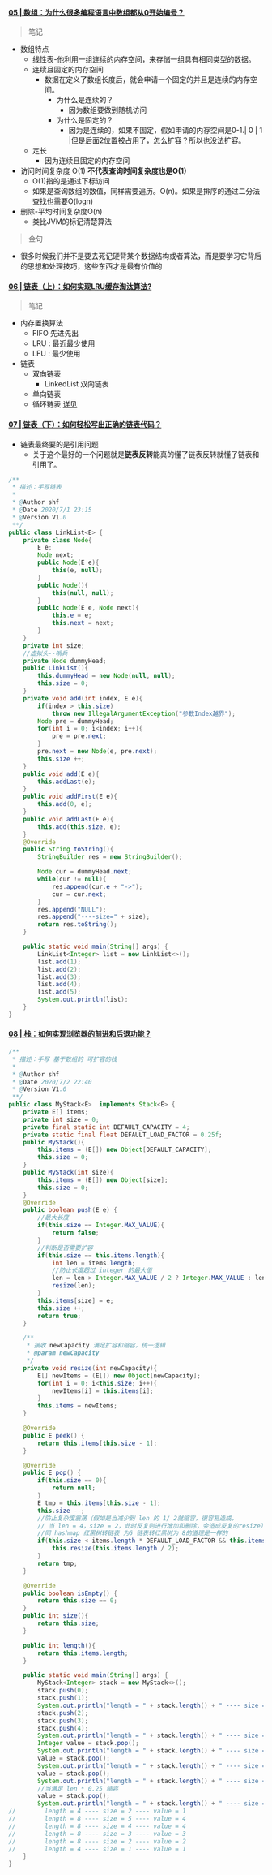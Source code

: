 #### [05 | 数组：为什么很多编程语言中数组都从0开始编号？](https://time.geekbang.org/column/article/40961)

> 笔记

* 数组特点
    * 线性表-他利用一组连续的内存空间，来存储一组具有相同类型的数据。
    * 连续且固定的内存空间
        * 数据在定义了数组长度后，就会申请一个固定的并且是连续的内存空间。
            * 为什么是连续的？
                * 因为数组要做到随机访问
            * 为什么是固定的？
                * 因为是连续的，如果不固定，假如申请的内存空间是0-1.| 0 | 1 |但是后面2位置被占用了，怎么扩容？所以也没法扩容。
    * 定长
        * 因为连续且固定的内存空间
* 访问时间复杂度 O(1) **不代表查询时间复杂度也是O(1)**
    * O(1)指的是通过下标访问
    * 如果是查询数组的数值，同样需要遍历。O(n)。如果是排序的通过二分法查找也需要O(logn)
* 删除-平均时间复杂度O(n)
    * 类比JVM的标记清楚算法
> 金句
* 很多时候我们并不是要去死记硬背某个数据结构或者算法，而是要学习它背后的思想和处理技巧，这些东西才是最有价值的

#### [06 | 链表（上）：如何实现LRU缓存淘汰算法?](https://time.geekbang.org/column/article/41013)

> 笔记

* 内存置换算法
    * FIFO 先进先出
    * LRU : 最近最少使用
    * LFU : 最少使用
* 链表
    * 双向链表
        * LinkedList 双向链表
    * 单向链表
    * 循环链表
[详见](https://www.cnblogs.com/hello-shf/p/11304615.html)
    
    
#### [07 | 链表（下）：如何轻松写出正确的链表代码？](https://time.geekbang.org/column/article/41013)

* 链表最终要的是引用问题
    * 关于这个最好的一个问题就是**链表反转**能真的懂了链表反转就懂了链表和引用了。
```java
/**
 * 描述：手写链表
 *
 * @Author shf
 * @Date 2020/7/1 23:15
 * @Version V1.0
 **/
public class LinkList<E> {
    private class Node{
        E e;
        Node next;
        public Node(E e){
            this(e, null);
        }
        public Node(){
            this(null, null);
        }
        public Node(E e, Node next){
            this.e = e;
            this.next = next;
        }
    }
    private int size;
    //虚拟头--哨兵
    private Node dummyHead;
    public LinkList(){
        this.dummyHead = new Node(null, null);
        this.size = 0;
    }
    private void add(int index, E e){
        if(index > this.size)
            throw new IllegalArgumentException("参数Index越界");
        Node pre = dummyHead;
        for(int i = 0; i<index; i++){
            pre = pre.next;
        }
        pre.next = new Node(e, pre.next);
        this.size ++;
    }
    public void add(E e){
        this.addLast(e);
    }
    public void addFirst(E e){
        this.add(0, e);
    }
    public void addLast(E e){
        this.add(this.size, e);
    }
    @Override
    public String toString(){
        StringBuilder res = new StringBuilder();

        Node cur = dummyHead.next;
        while(cur != null){
            res.append(cur.e + "->");
            cur = cur.next;
        }
        res.append("NULL");
        res.append("----size=" + size);
        return res.toString();
    }

    public static void main(String[] args) {
        LinkList<Integer> list = new LinkList<>();
        list.add(1);
        list.add(2);
        list.add(3);
        list.add(4);
        list.add(5);
        System.out.println(list);
    }
}
```


#### [08 | 栈：如何实现浏览器的前进和后退功能？](https://time.geekbang.org/column/article/41222)
```java
/**
 * 描述：手写 基于数组的 可扩容的栈
 *
 * @Author shf
 * @Date 2020/7/2 22:40
 * @Version V1.0
 **/
public class MyStack<E>  implements Stack<E> {
    private E[] items;
    private int size = 0;
    private final static int DEFAULT_CAPACITY = 4;
    private static final float DEFAULT_LOAD_FACTOR = 0.25f;
    public MyStack(){
        this.items = (E[]) new Object[DEFAULT_CAPACITY];
        this.size = 0;
    }
    public MyStack(int size){
        this.items = (E[]) new Object[size];
        this.size = 0;
    }
    @Override
    public boolean push(E e) {
        //最大长度
        if(this.size == Integer.MAX_VALUE){
            return false;
        }
        //判断是否需要扩容
        if(this.size == this.items.length){
            int len = items.length;
            //防止长度超过 integer 的最大值
            len = len > Integer.MAX_VALUE / 2 ? Integer.MAX_VALUE : len * 2;
            resize(len);
        }
        this.items[size] = e;
        this.size ++;
        return true;
    }

    /**
     * 接收 newCapacity 满足扩容和缩容，统一逻辑
     * @param newCapacity
     */
    private void resize(int newCapacity){
        E[] newItems = (E[]) new Object[newCapacity];
        for(int i = 0; i<this.size; i++){
            newItems[i] = this.items[i];
        }
        this.items = newItems;
    }

    @Override
    public E peek() {
        return this.items[this.size - 1];
    }

    @Override
    public E pop() {
        if(this.size == 0){
            return null;
        }
        E tmp = this.items[this.size - 1];
        this.size --;
        //防止复杂度震荡（假如是当减少到 len 的 1/ 2就缩容，很容易造成，
        // 当 len = 4，size = 2，此时反复则进行增加和删除，会造成反复的resize）
        //同 hashmap 红黑树转链表 为6 链表转红黑树为 8的道理是一样的
        if(this.size < items.length * DEFAULT_LOAD_FACTOR && this.items.length / 2 != 0){
            this.resize(this.items.length / 2);
        }
        return tmp;
    }

    @Override
    public boolean isEmpty() {
        return this.size == 0;
    }
    public int size(){
        return this.size;
    }

    public int length(){
        return this.items.length;
    }

    public static void main(String[] args) {
        MyStack<Integer> stack = new MyStack<>();
        stack.push(0);
        stack.push(1);
        System.out.println("length = " + stack.length() + " ---- size = " + stack.size() + " ---- value = " + stack.peek());
        stack.push(2);
        stack.push(3);
        stack.push(4);
        System.out.println("length = " + stack.length() + " ---- size = " + stack.size() + " ---- value = " + stack.peek());
        Integer value = stack.pop();
        System.out.println("length = " + stack.length() + " ---- size = " + stack.size() + " ---- value = " + value);
        value = stack.pop();
        System.out.println("length = " + stack.length() + " ---- size = " + stack.size() + " ---- value = " + value);
        value = stack.pop();
        System.out.println("length = " + stack.length() + " ---- size = " + stack.size() + " ---- value = " + value);
        //当满足 len * 0.25 缩容
        value = stack.pop();
        System.out.println("length = " + stack.length() + " ---- size = " + stack.size() + " ---- value = " + value);
//        length = 4 ---- size = 2 ---- value = 1
//        length = 8 ---- size = 5 ---- value = 4
//        length = 8 ---- size = 4 ---- value = 4
//        length = 8 ---- size = 3 ---- value = 3
//        length = 8 ---- size = 2 ---- value = 2
//        length = 4 ---- size = 1 ---- value = 1
    }
}
```